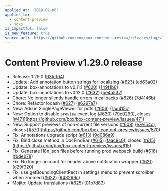 ```yaml
---
applied_at: '2018-02-06'
applies_to:
  - content-preview
  - sdks
is_impactful: false
is_new_feature: true
source_url: 'https://github.com/box/box-content-preview/releases/tag/v1.29.0'
---
```


# Content Preview v1.29.0 release


* Release: 1.29.0 ([93fc1d4](https://github.com/box/box-content-preview/commit[93fc1d4](https://github.com/box/box-content-preview/commit/93fc1d4)))
* Update: Add annotation button strings for localizing ([#623](https://github.com/box/box-content-preview/pull/623)) ([ed63a02](https://github.com/box/box-content-preview/commit[ed63a02](https://github.com/box/box-content-preview/commit/ed63a02)))
* Update: box-annotations to v0.11.1 ([#620](https://github.com/box/box-content-preview/pull/620)) ([149f1b6](https://github.com/box/box-content-preview/commit[149f1b6](https://github.com/box/box-content-preview/commit/149f1b6)))
* Update: box-annotations to v0.12.0 ([#632](https://github.com/box/box-content-preview/pull/632)) ([be4a532](https://github.com/box/box-content-preview/commit[be4a532](https://github.com/box/box-content-preview/commit/be4a532)))
* Chore: No longer silently handle errors in callbacks ([#626](https://github.com/box/box-content-preview/pull/626)) ([7d4146b](https://github.com/box/box-content-preview/commit[7d4146b](https://github.com/box/box-content-preview/commit/7d4146b)))
* Chore: Refactor lodash ([#627](https://github.com/box/box-content-preview/pull/627)) ([e6297a7](https://github.com/box/box-content-preview/commit[e6297a7](https://github.com/box/box-content-preview/commit/e6297a7)))
* New: Add in SinglePageViewer for pdfs ([#606](https://github.com/box/box-content-preview/pull/606)) ([1ad415c](https://github.com/box/box-content-preview/commit[1ad415c](https://github.com/box/box-content-preview/commit/1ad415c)))
* New: Option to disable `preview` event log ([#630](https://github.com/box/box-content-preview/pull/630)) ([79c0290](https://github.com/box/box-content-preview/commit[79c0290](https://github.com/box/box-content-preview/commit/79c0290))), closes [[#471](https://github.com/box/box-content-preview/pull/471)](https://github.com/box/box-content-preview/issues/471)
* New: Support previews of non-current file versions ([#608](https://github.com/box/box-content-preview/pull/608)) ([e7e154c](https://github.com/box/box-content-preview/commit[e7e154c](https://github.com/box/box-content-preview/commit/e7e154c))), closes [[#570](https://github.com/box/box-content-preview/pull/570)](https://github.com/box/box-content-preview/issues/570)
* Fix: Annotations upgrade script ([#613](https://github.com/box/box-content-preview/pull/613)) ([9d086a9](https://github.com/box/box-content-preview/commit[9d086a9](https://github.com/box/box-content-preview/commit/9d086a9)))
* Fix: Bind close method in DocFindBar ([#615](https://github.com/box/box-content-preview/pull/615)) ([faac9c0](https://github.com/box/box-content-preview/commit[faac9c0](https://github.com/box/box-content-preview/commit/faac9c0))), closes [[#615](https://github.com/box/box-content-preview/pull/615)](https://github.com/box/box-content-preview/issues/615)
* Fix: Generate i18n json files before running prod webpack build ([#616](https://github.com/box/box-content-preview/pull/616)) ([fbdeb78](https://github.com/box/box-content-preview/commit[fbdeb78](https://github.com/box/box-content-preview/commit/fbdeb78)))
* Fix: No longer account for header above notification wrapper ([#621](https://github.com/box/box-content-preview/pull/621)) ([d29f320](https://github.com/box/box-content-preview/commit[d29f320](https://github.com/box/box-content-preview/commit/d29f320)))
* Fix: use getBoundingClientRect in settings menu to prevent scrollbar when zoomed ([#622](https://github.com/box/box-content-preview/pull/622)) ([943269c](https://github.com/box/box-content-preview/commit[943269c](https://github.com/box/box-content-preview/commit/943269c)))
* Mojito: Update translations ([#625](https://github.com/box/box-content-preview/pull/625)) ([01b7d83](https://github.com/box/box-content-preview/commit[01b7d83](https://github.com/box/box-content-preview/commit/01b7d83)))



